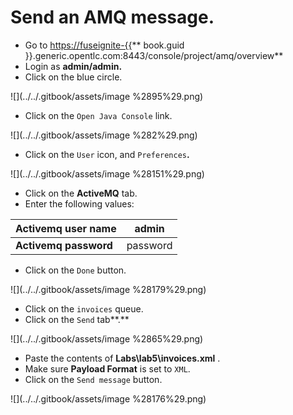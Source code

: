 # Send an AMQ message.

* Go to [https://fuseignite-{{](https://fuseignite-{{)** book.guid }}.generic.opentlc.com:8443/console/project/amq/overview**
* Login as **admin/admin.**
* Click on the blue circle.

![](../../.gitbook/assets/image %2895%29.png)

* Click on the `Open Java Console` link.

![](../../.gitbook/assets/image %282%29.png)

* Click on the `User` icon, and `Preferences`**.**

![](../../.gitbook/assets/image %28151%29.png)

* Click on the **ActiveMQ** tab.
* Enter the following values:

| **Activemq user name** | admin |
| --- | --- |
| **Activemq password** | password |

* Click on the `Done` button.

![](../../.gitbook/assets/image %28179%29.png)

* Click on the `invoices` queue.
* Click on the `Send` tab**.**

![](../../.gitbook/assets/image %2865%29.png)

* Paste the contents of **Labs\lab5\invoices.xml** .
* Make sure **Payload Format** is set to `XML`.
* Click on the `Send message` button.

![](../../.gitbook/assets/image %28176%29.png)

